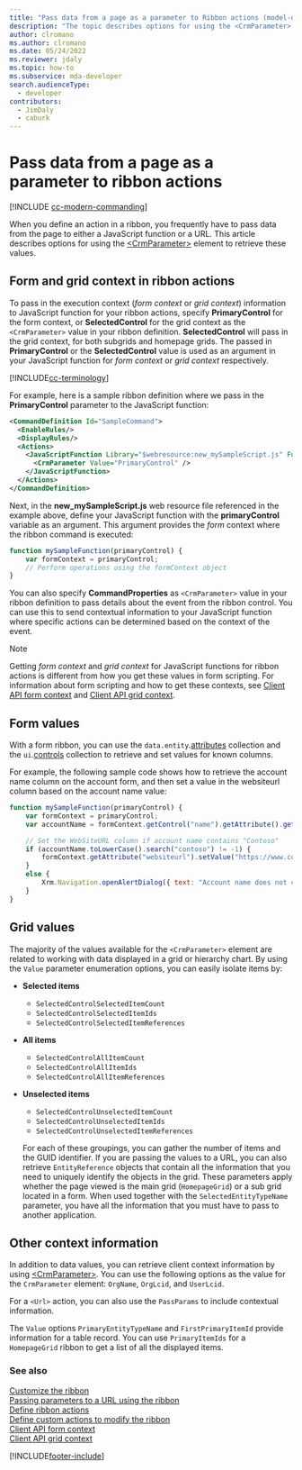 ```yaml
---
title: "Pass data from a page as a parameter to Ribbon actions (model-driven apps)"
description: "The topic describes options for using the <CrmParameter> element to retrieve these values. "
author: clromano
ms.author: clromano
ms.date: 05/24/2022
ms.reviewer: jdaly
ms.topic: how-to
ms.subservice: mda-developer
search.audienceType: 
  - developer
contributors: 
  - JimDaly
  - caburk
---
```

# Pass data from a page as a parameter to ribbon actions

[!INCLUDE [cc-modern-commanding](../data-platform/includes/cc-modern-commanding.md)]

When you define an action in a ribbon, you frequently have to pass data from the page to either a JavaScript function or a URL. This article describes options for using the [\<CrmParameter\>](/previous-versions/dynamicscrm-2016/developers-guide/gg309332(v=crm.8)) element to retrieve these values.

## Form and grid context in ribbon actions

To pass in the execution context (*form context* or *grid context*) information to JavaScript function for your ribbon actions, specify **PrimaryControl** for the form context, or **SelectedControl** for the grid context as the `<CrmParameter>` value in your ribbon definition. **SelectedControl** will pass in the grid context, for both subgrids and homepage grids. The passed in **PrimaryControl** or the **SelectedControl** value is used as an argument in your JavaScript function for *form context* or *grid context* respectively. 

[!INCLUDE[cc-terminology](../data-platform/includes/cc-terminology.md)]

For example, here is a sample ribbon definition where we pass in the **PrimaryControl** parameter to the JavaScript function:

```xml
<CommandDefinition Id="SampleCommand">
  <EnableRules/>
  <DisplayRules/>
  <Actions>
    <JavaScriptFunction Library="$webresource:new_mySampleScript.js" FunctionName="mySampleFunction">
      <CrmParameter Value="PrimaryControl" />
    </JavaScriptFunction>
  </Actions>
</CommandDefinition>
```

Next, in the **new_mySampleScript.js** web resource file referenced in the example above, define your JavaScript function with the **primaryControl** variable as an argument. This argument provides the *form* context where the ribbon command is executed:

```JavaScript
function mySampleFunction(primaryControl) {
    var formContext = primaryControl;
    // Perform operations using the formContext object
}
```

You can also specify **CommandProperties** as `<CrmParameter>` value in your ribbon definition to pass details about the event from the ribbon control. You can use this to send contextual information to your JavaScript function where specific actions can be determined based on the context of the event.

> [!NOTE]
> Getting *form context* and *grid context* for JavaScript functions for ribbon actions is different from how you get these values in form scripting. For information about form scripting and how to get these contexts, see [Client API form context](clientapi/clientapi-form-context.md) and [Client API grid context](clientapi/clientapi-grid-context.md).

## Form values

With a form ribbon, you can use the `data.entity`.[attributes](clientapi/reference/attributes.md) collection and the `ui`.[controls](clientapi/reference/controls.md) collection to retrieve and set values for known columns. 

For example, the following sample code shows how to retrieve the account name column on the account form, and then set a value in the websiteurl column based on the account name value:

```JavaScript
function mySampleFunction(primaryControl) {
    var formContext = primaryControl;    
    var accountName = formContext.getControl("name").getAttribute().getValue();    

    // Set the WebSiteURL column if account name contains "Contoso"
    if (accountName.toLowerCase().search("contoso") != -1) {
        formContext.getAttribute("websiteurl").setValue("https://www.contoso.com");
    }
    else {
        Xrm.Navigation.openAlertDialog({ text: "Account name does not contain 'Contoso'." });
    }
}
```

  
## Grid values

The majority of the values available for the `<CrmParameter>` element are related to working with data displayed in a grid or hierarchy chart. By using the `Value` parameter enumeration options, you can easily isolate items by:  
  
- **Selected items**  
  
    -   `SelectedControlSelectedItemCount`  
    -   `SelectedControlSelectedItemIds`  
    -   `SelectedControlSelectedItemReferences`  
  
- **All items**  
  
    -   `SelectedControlAllItemCount`  
    -   `SelectedControlAllItemIds`  
    -   `SelectedControlAllItemReferences`  
  
- **Unselected items**  
  
    -   `SelectedControlUnselectedItemCount`  
    -   `SelectedControlUnselectedItemIds`  
    -   `SelectedControlUnselectedItemReferences`  
  
  For each of these groupings, you can gather the number of items and the GUID identifier. If you are passing the values to a URL, you can also retrieve `EntityReference` objects that contain all the information that you need to uniquely identify the objects in the grid. These parameters apply whether the page viewed is the main grid (`HomepageGrid`) or a sub grid located in a form. When used together with the `SelectedEntityTypeName` parameter, you have all the information that you must have to pass to another application.  
  
 
  
## Other context information

 In addition to data values, you can retrieve client context information by using [\<CrmParameter\>](/previous-versions/dynamicscrm-2016/developers-guide/gg309332(v=crm.8)).  You can use the following options as the value for the `CrmParameter` element: `OrgName`, `OrgLcid`, and `UserLcid`.
 
 For a `<Url>` action, you can also use the `PassParams` to include contextual information.  
  
 The `Value` options `PrimaryEntityTypeName` and `FirstPrimaryItemId` provide information for a table record. You can use `PrimaryItemIds` for a `HomepageGrid` ribbon to get a list of all the displayed items.
  
### See also

[Customize the ribbon](customize-commands-ribbon.md)   
[Passing parameters to a URL using the ribbon](pass-parameters-url-by-using-ribbon.md)    
[Define ribbon actions](define-ribbon-actions.md)   
[Define custom actions to modify the ribbon](define-custom-actions-modify-ribbon.md)   
[Client API form context](clientapi/clientapi-form-context.md)   
[Client API grid context](clientapi/clientapi-grid-context.md)
 


[!INCLUDE[footer-include](../../includes/footer-banner.md)]
